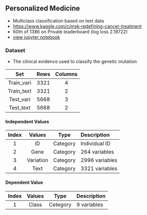 ## Personalized Medicine
- Multiclass classification based on text data
- https://www.kaggle.com/c/msk-redefining-cancer-treatment
- 60th of 1386 on Private leaderboard (log loss 2.19722)
- [view jupyter notebook](http://nbviewer.jupyter.org/github/JihongL/Personalized-Medicine/blob/master/Personal_Medicine.ipynb)

### Dataset
- The clinical evidence used to classify the genetic mutation

|Set|Rows|Columns|
|:---:|:---:|:---:|
|Train_vari|3321|4|
|Train_text|3321|2|
|Test_vari|5668|3|
|Test_text|5668|2|

#### Independent Values
|Index|Values|Type|Description|
|:---:|:---:|:---:|:---|
|1|ID|Category|Individual ID|
|2|Gene|Category|264 variables|
|3|Variation|Category|2996 variables|
|4|Text|Category|3321 variables|

#### Dependent Value
|Index|Values|Type|Description|
|:---:|:---:|:---:|:---|
|1|Class|Cetegory|9 variables|

